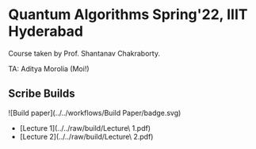 # Quantum Algorithms Spring'22, IIIT Hyderabad

Course taken by Prof. Shantanav Chakraborty.

TA: Aditya Morolia (Moi!)

## Scribe Builds

![Build paper](../../workflows/Build Paper/badge.svg)

- [Lecture 1](../../raw/build/Lecture\ 1.pdf)
- [Lecture 2](../../raw/build/Lecture\ 2.pdf)


